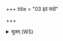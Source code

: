 +++
title = "03 इदं सदो"

+++
<details><summary>मूलम् (WS)</summary>

इदं सदो रोहिणी रोहितस्यासौ पन्थाः पृषती येन याति।  
तां गन्धर्वाः कश्यपा उन्नयन्ति तां रक्षन्ति कवयो ऽप्रमादम् ॥ ३ ॥
</details>